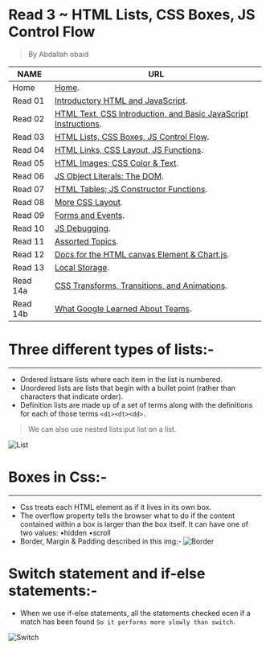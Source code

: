 # Read 3 ~ HTML Lists, CSS Boxes, JS Control Flow
> By Abdallah obaid

**NAME** | **URL**
------------------ | -------------
Home    | [Home](https://abdallah-obaid.github.io/reading-notes/).
 Read 01     | [Introductory HTML and JavaScript](https://abdallah-obaid.github.io/reading-notes/class-01).
 Read 02     | [HTML Text, CSS Introduction, and Basic JavaScript Instructions](https://abdallah-obaid.github.io/reading-notes/class-02).
 Read 03     | [HTML Lists, CSS Boxes, JS Control Flow](https://abdallah-obaid.github.io/reading-notes/class-03).
 Read 04     | [HTML Links, CSS Layout, JS Functions](https://abdallah-obaid.github.io/reading-notes/class-04).
 Read 05     | [HTML Images; CSS Color & Text](https://abdallah-obaid.github.io/reading-notes/class-05).
 Read 06     | [JS Object Literals; The DOM](https://abdallah-obaid.github.io/reading-notes/).
 Read 07     | [HTML Tables; JS Constructor Functions](https://abdallah-obaid.github.io/reading-notes/).
 Read 08     | [More CSS Layout](https://abdallah-obaid.github.io/reading-notes/).
 Read 09     | [Forms and Events](https://abdallah-obaid.github.io/reading-notes/).
 Read 10     | [JS Debugging](https://abdallah-obaid.github.io/reading-notes/).
 Read 11     | [Assorted Topics](https://abdallah-obaid.github.io/reading-notes/).
 Read 12     | [Docs for the HTML canvas Element & Chart.js](https://abdallah-obaid.github.io/reading-notes/).
 Read 13     | [Local Storage](https://abdallah-obaid.github.io/reading-notes/).
 Read 14a    | [CSS Transforms, Transitions, and Animations](https://abdallah-obaid.github.io/reading-notes/).
 Read 14b    | [What Google Learned About Teams](https://abdallah-obaid.github.io/reading-notes/).

# Three different types of lists:-
----------------------------------
* Ordered listsare lists where each item in the list is numbered.
* Unordered lists are lists that begin with a bullet point (rather than characters that indicate order).
* Definition lists  are made up of a set of terms along with the definitions for each of those terms `<d1><dt><dd>`.
> We can also use nested lists:put list on a list.

![List](https://miro.medium.com/max/1600/0*SiX6Tcs_OyeeauLs.gif)

# Boxes in Css:-
----------------------------------
* Css treats each HTML element as if it lives in its own box.
* The overflow property tells the browser what to do if the content contained within a box is larger than the box itself. It can have one of two values: •hidden  •scroll
* Border, Margin & Padding described in this img:-
![Border](https://codeleacher.files.wordpress.com/2009/04/marginandpadding.gif)

 # Switch statement and if-else statements:-
* When we use if-else statements, all the statements checked ecen if a match has been found `So it performs more slowly than switch`.

![Switch](https://d3nmt5vlzunoa1.cloudfront.net/phpstorm/files/2016/05/if-to-switch-v3.gif)

